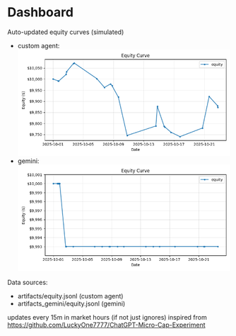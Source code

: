 # Dashboard

Auto-updated equity curves (simulated)

- custom agent: ![Equity Curve](artifacts/equity.png?v=a103b95)
- gemini: ![Equity Curve (Gemini)](artifacts_gemini/equity.png?v=a103b95)

Data sources:
- artifacts/equity.jsonl (custom agent)
- artifacts_gemini/equity.jsonl (gemini)

updates every 15m in market hours (if not just ignores)
inspired from https://github.com/LuckyOne7777/ChatGPT-Micro-Cap-Experiment